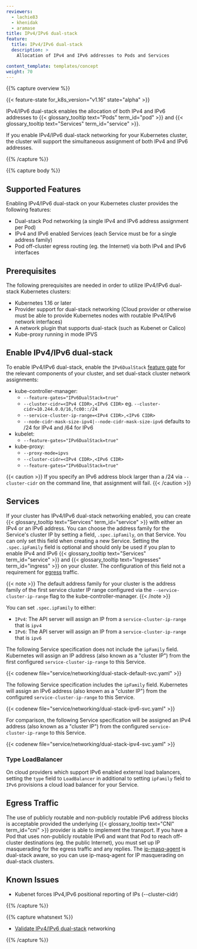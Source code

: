 ```yaml
---
reviewers:
  - lachie83
  - khenidak
  - aramase
title: IPv4/IPv6 dual-stack
feature:
  title: IPv4/IPv6 dual-stack
  description: >
    Allocation of IPv4 and IPv6 addresses to Pods and Services

content_template: templates/concept
weight: 70
---
```


{{% capture overview %}}

{{< feature-state for_k8s_version="v1.16" state="alpha" >}}

IPv4/IPv6 dual-stack enables the allocation of both IPv4 and IPv6 addresses to
{{< glossary_tooltip text="Pods" term_id="pod" >}} and
{{< glossary_tooltip text="Services" term_id="service" >}}.

If you enable IPv4/IPv6 dual-stack networking for your Kubernetes cluster, the
cluster will support the simultaneous assignment of both IPv4 and IPv6
addresses.

{{% /capture %}}

{{% capture body %}}

## Supported Features

Enabling IPv4/IPv6 dual-stack on your Kubernetes cluster provides the following
features:

- Dual-stack Pod networking (a single IPv4 and IPv6 address assignment per Pod)
- IPv4 and IPv6 enabled Services (each Service must be for a single address
  family)
- Pod off-cluster egress routing (eg. the Internet) via both IPv4 and IPv6
  interfaces

## Prerequisites

The following prerequisites are needed in order to utilize IPv4/IPv6 dual-stack
Kubernetes clusters:

- Kubernetes 1.16 or later
- Provider support for dual-stack networking (Cloud provider or otherwise must
  be able to provide Kubernetes nodes with routable IPv4/IPv6 network
  interfaces)
- A network plugin that supports dual-stack (such as Kubenet or Calico)
- Kube-proxy running in mode IPVS

## Enable IPv4/IPv6 dual-stack

To enable IPv4/IPv6 dual-stack, enable the `IPv6DualStack`
[feature gate](/docs/reference/command-line-tools-reference/feature-gates/) for
the relevant components of your cluster, and set dual-stack cluster network
assignments:

- kube-controller-manager:
  - `--feature-gates="IPv6DualStack=true"`
  - `--cluster-cidr=<IPv4 CIDR>,<IPv6 CIDR>` eg.
    `--cluster-cidr=10.244.0.0/16,fc00::/24`
  - `--service-cluster-ip-range=<IPv4 CIDR>,<IPv6 CIDR>`
  - `--node-cidr-mask-size-ipv4|--node-cidr-mask-size-ipv6` defaults to /24 for
    IPv4 and /64 for IPv6
- kubelet:
  - `--feature-gates="IPv6DualStack=true"`
- kube-proxy:
  - `--proxy-mode=ipvs`
  - `--cluster-cidr=<IPv4 CIDR>,<IPv6 CIDR>`
  - `--feature-gates="IPv6DualStack=true"`

{{< caution >}} If you specify an IPv6 address block larger than a /24 via
`--cluster-cidr` on the command line, that assignment will fail.
{{< /caution >}}

## Services

If your cluster has IPv4/IPv6 dual-stack networking enabled, you can create
{{< glossary_tooltip text="Services" term_id="service" >}} with either an IPv4
or an IPv6 address. You can choose the address family for the Service's cluster
IP by setting a field, `.spec.ipFamily`, on that Service. You can only set this
field when creating a new Service. Setting the `.spec.ipFamily` field is
optional and should only be used if you plan to enable IPv4 and IPv6
{{< glossary_tooltip text="Services" term_id="service" >}} and
{{< glossary_tooltip text="Ingresses" term_id="ingress" >}} on your cluster. The
configuration of this field not a requirement for [egress](#egress-traffic)
traffic.

{{< note >}} The default address family for your cluster is the address family
of the first service cluster IP range configured via the
`--service-cluster-ip-range` flag to the kube-controller-manager. {{< /note >}}

You can set `.spec.ipFamily` to either:

- `IPv4`: The API server will assign an IP from a `service-cluster-ip-range`
  that is `ipv4`
- `IPv6`: The API server will assign an IP from a `service-cluster-ip-range`
  that is `ipv6`

The following Service specification does not include the `ipFamily` field.
Kubernetes will assign an IP address (also known as a "cluster IP") from the
first configured `service-cluster-ip-range` to this Service.

{{< codenew file="service/networking/dual-stack-default-svc.yaml" >}}

The following Service specification includes the `ipFamily` field. Kubernetes
will assign an IPv6 address (also known as a "cluster IP") from the configured
`service-cluster-ip-range` to this Service.

{{< codenew file="service/networking/dual-stack-ipv6-svc.yaml" >}}

For comparison, the following Service specification will be assigned an IPv4
address (also known as a "cluster IP") from the configured
`service-cluster-ip-range` to this Service.

{{< codenew file="service/networking/dual-stack-ipv4-svc.yaml" >}}

### Type LoadBalancer

On cloud providers which support IPv6 enabled external load balancers, setting
the `type` field to `LoadBalancer` in additional to setting `ipFamily` field to
`IPv6` provisions a cloud load balancer for your Service.

## Egress Traffic

The use of publicly routable and non-publicly routable IPv6 address blocks is
acceptable provided the underlying
{{< glossary_tooltip text="CNI" term_id="cni" >}} provider is able to implement
the transport. If you have a Pod that uses non-publicly routable IPv6 and want
that Pod to reach off-cluster destinations (eg. the public Internet), you must
set up IP masquerading for the egress traffic and any replies. The
[ip-masq-agent](https://github.com/kubernetes-incubator/ip-masq-agent) is
dual-stack aware, so you can use ip-masq-agent for IP masquerading on dual-stack
clusters.

## Known Issues

- Kubenet forces IPv4,IPv6 positional reporting of IPs (--cluster-cidr)

{{% /capture %}}

{{% capture whatsnext %}}

- [Validate IPv4/IPv6 dual-stack](/docs/tasks/network/validate-dual-stack)
  networking

{{% /capture %}}
